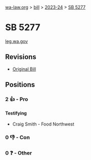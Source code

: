 [wa-law.org](/) > [bill](/bill/) > [2023-24](/bill/2023-24/) > [SB 5277](/bill/2023-24/sb/5277/)

# SB 5277
[leg.wa.gov](https://app.leg.wa.gov/billsummary?BillNumber=5277&Year=2023&Initiative=false)

## Revisions
* [Original Bill](1/)

## Positions
### 2 👍 - Pro
#### Testifying
* Craig Smith - Food Northwest

### 0 👎 - Con

### 0 ❓ - Other
